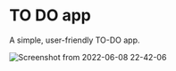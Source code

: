 # TO DO app

A simple, user-friendly TO-DO app.

![Screenshot from 2022-06-08 22-42-06](https://user-images.githubusercontent.com/107156414/172748847-4734497f-c477-4331-96f1-68fcdd608564.png)
